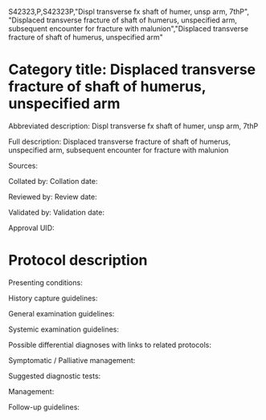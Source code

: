 S42323,P,S42323P,"Displ transverse fx shaft of humer, unsp arm, 7thP", "Displaced transverse fracture of shaft of humerus, unspecified arm, subsequent encounter for fracture with malunion","Displaced transverse fracture of shaft of humerus, unspecified arm"
# Category title: Displaced transverse fracture of shaft of humerus, unspecified arm

Abbreviated description: Displ transverse fx shaft of humer, unsp arm, 7thP

Full description: Displaced transverse fracture of shaft of humerus, unspecified arm, subsequent encounter for fracture with malunion

Sources:

Collated by:
Collation date:

Reviewed by:
Review date:

Validated by:
Validation date:

Approval UID:

# Protocol description

Presenting conditions:

History capture guidelines:

General examination guidelines:

Systemic examination guidelines:

Possible differential diagnoses with links to related protocols:

Symptomatic / Palliative management:

Suggested diagnostic tests:

Management:

Follow-up guidelines:
